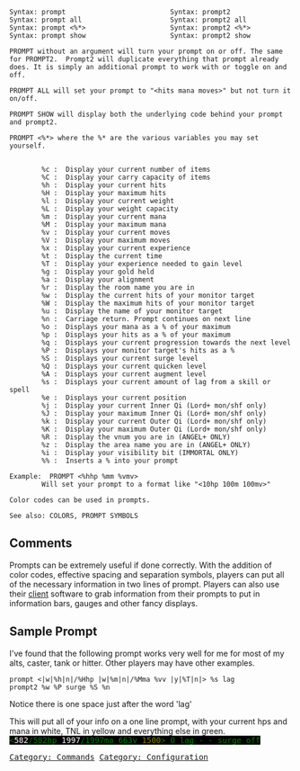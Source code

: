     Syntax: prompt                          Syntax: prompt2
    Syntax: prompt all                      Syntax: prompt2 all
    Syntax: prompt <%*>                     Syntax: prompt2 <%*>
    Syntax: prompt show                     Syntax: prompt2 show

    PROMPT without an argument will turn your prompt on or off. The same
    for PROMPT2.  Prompt2 will duplicate everything that prompt already
    does. It is simply an additional prompt to work with or toggle on and off.

    PROMPT ALL will set your prompt to "<hits mana moves>" but not turn it on/off.

    PROMPT SHOW will display both the underlying code behind your prompt
    and prompt2.

    PROMPT <%*> where the %* are the various variables you may set yourself.


            %c :  Display your current number of items
            %C :  Display your carry capacity of items
            %h :  Display your current hits
            %H :  Display your maximum hits
            %l :  Display your current weight
            %L :  Display your weight capacity
            %m :  Display your current mana
            %M :  Display your maximum mana
            %v :  Display your current moves
            %V :  Display your maximum moves
            %x :  Display your current experience
            %t :  Display the current time
            %T :  Display your experience needed to gain level
            %g :  Display your gold held
            %a :  Display your alignment
            %r :  Display the room name you are in
            %w :  Display the current hits of your monitor target
            %W :  Display the maximum hits of your monitor target
            %u :  Display the name of your monitor target
            %n :  Carriage return. Prompt continues on next line
            %o :  Displays your mana as a % of your maximum
            %p :  Displays your hits as a % of your maximum
            %q :  Displays your current progression towards the next level
            %P :  Displays your monitor target's hits as a %
            %S :  Displays your current surge level
            %Q :  Displays your current quicken level
            %A :  Displays your current augment level
            %s :  Displays your current amount of lag from a skill or spell
            %e :  Displays your current position
            %j :  Display your current Inner Qi (Lord+ mon/shf only)
            %J :  Display your maximum Inner Qi (Lord+ mon/shf only)
            %k :  Display your current Outer Qi (Lord+ mon/shf only)
            %K :  Display your maximum Outer Qi (Lord+ mon/shf only)
            %R :  Display the vnum you are in (ANGEL+ ONLY)
            %z :  Display the area name you are in (ANGEL+ ONLY)
            %i :  Display your visibility bit (IMMORTAL ONLY)
            %% :  Inserts a % into your prompt

    Example:  PROMPT <%hhp %mm %vmv> 
            Will set your prompt to a format like "<10hp 100m 100mv>"

    Color codes can be used in prompts.

    See also: COLORS, PROMPT SYMBOLS

## Comments

Prompts can be extremely useful if done correctly. With the addition of
color codes, effective spacing and separation symbols, players can put
all of the necessary information in two lines of prompt. Players can
also use their [client](:Category:Scripting.md "wikilink") software to
grab information from their prompts to put in information bars, gauges
and other fancy displays.

## Sample Prompt

I've found that the following prompt works very well for me for most of
my alts, caster, tank or hitter. Other players may have other examples.

    prompt <|w|%h|n|/%Hhp |w|%m|n|/%Mma %vv |y|%T|n|> %s lag 
    prompt2 %w %P surge %S %n

Notice there is one space just after the word 'lag'

This will put all of your info on a one line prompt, with your current
hps and mana in white, TNL in yellow and everything else in green.  
<tt><span style="color:#008000; background:#000000">\<<span style="color:#ffffff; background:#000000">582<span style="color:#008000; background:#000000">/582hp
<span style="color:#ffffff; background:#000000">1997<span style="color:#008000; background:#000000">/1997ma
663v
<span style="color:#808000; background:#000000">1500<span style="color:#008000; background:#000000">\>
0 lag - - surge off </span>

[Category: Commands](Category:_Commands "wikilink") [Category:
Configuration](Category:_Configuration "wikilink")

